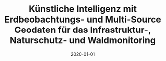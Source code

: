 ---
date: 2020-01-01
code: TreeSatAI
title: Künstliche Intelligenz mit Erdbeobachtungs- und Multi-Source Geodaten für das Infrastruktur-, Naturschutz- und Waldmonitoring
abstract:

text: |
    TreeSatAI is funded by the <a href="https://www.bmbf.de/en/index.html" target="_blank">Federal Ministry of Education and Research</a> for the period 2020-2022. The overall goal of TreeSatAI is the prototypical development of AI methods for the monitoring of forests and tree inventories on local, regional and global scales. Based on freely accessible geodata from different sources (remote sensing, administration, social media, mobile apps, monitoring libraries, open image databases) prototypes for deep learning based extraction and classification of tree and stand features for four different use cases in the field of forest, nature conservation and infrastructure monitoring will be developed. Our project partners are:
    <a href="https://www.geoinformation.tu-berlin.de" target="_blank">Geoinformation in Environmental Planning Group</a> of TU Berlin, <a href="https://live-eo.com" target="_blank">LiveEO</a>, <a href="https://www.lup-umwelt.de" target="_blank">LUP</a>, <a href="https://www.dfki.de/web/forschung/forschungsbereiche/smarte-daten-wissensdienste" target="_blank">DFKI</a> and <a href="https://www.vision-impulse.com/" target="_blank">Vision Impulse</a>.

main_page_image: TreesatAI.jpg

---